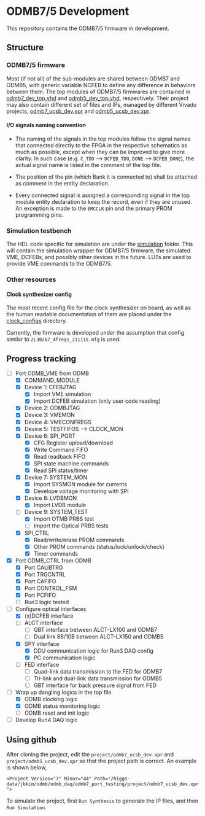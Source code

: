 # ODMB7/5 Development

This repository contains the ODMB7/5 firmware in development.

## Structure

### ODMB7/5 firmware
Most (if not all) of the sub-modules are shared between ODMB7 and ODMB5, with generic variable NCFEB to define any difference in behaviors between them.
The top modules of ODMB7/5 firmwares are contained in [odmb7_dev_top.vhd](/source/odmb7_dev_top.vhd) and [odmb5_dev_top.vhd](/source/odmb5_dev_top.vhd), respectively.
Their project may also contain different set of files and IPs, managed by different Vivado projects, [odmb7_ucsb_dev.xpr](/project/odmb7_ucsb_dev.xpr) and [odmb5_ucsb_dev.xpr](/project/odmb5_ucsb_dev.xpr).

#### I/O signals naming convention
- The naming of the signals in the top modules follow the signal names that connected directly to the FPGA in the respective schematics as much as possible, except when they can be
  improved to give more clarity. In such case (e.g. `C_TDO` --> `DCFEB_TDO`, `DONE` --> `DCFEB_DONE`), the actual signal name is listed in the comment of the top file.

- The position of the pin (which Bank it is connected to) shall be attached as comment in the entity declaration.

- Every connected signal is assigned a corresponding signal in the top module entity declaration to keep the record, even if they are unused. An exception is made to the `EMCCLK` 
  pin and the primary PROM programming pins.

### Simulation testbench
The HDL code specific for simulation are under the [simulation](/simulation) folder. This will contain the simulation wrapper for ODMB7/5 firmware, the simulated VME, DCFEBs, and possibly
other devices in the future. LUTs are used to provide VME commands to the ODMB7/5.

### Other resources
#### Clock synthesizer config
The most recent config file for the clock synthesizer on board, as well as the human readable documentation of them are placed under the [clock_configs](/resources/clock_configs) directory.

Currently, the firmware is developed under the assumption that config similar to `ZL30267_4freqs_211115.mfg` is used.

## Progress tracking

- [ ] Port ODMB_VME from ODMB
  - [X] COMMAND_MODULE
  - [X] Device 1: CFEBJTAG
    - [X] Import VME simulation
    - [X] Import DCFEB simulation (only user code reading)
  - [X] Device 2: ODMBJTAG
  - [X] Device 3: VMEMON
  - [X] Device 4: VMECONFREGS
  - [X] Device 5: TESTFIFOS --> CLOCK_MON
  - [X] Device 6: SPI_PORT
    - [X] CFG Register upload/download
    - [X] Write Command FIFO
    - [X] Read readback FIFO
    - [X] SPI state machine commands
    - [X] Read SPI status/timer
  - [X] Device 7: SYSTEM_MON
    - [X] Import SYSMON module for currents
    - [X] Develope voltage monitoring with SPI 
  - [X] Device 8: LVDBMON
    - [X] Import LVDB module
  - [ ] Device 9: SYSTEM_TEST
    - [X] Import OTMB PRBS test
    - [ ] Import the Optical PRBS tests
  - [X] SPI_CTRL
    - [X] Read/write/erase PROM commands
    - [X] Other PROM commands (status/lock/unlock/check)
    - [X] Timer commands

- [X] Port ODMB_CTRL from ODMB
  - [X] Port CALIBTRG
  - [X] Port TRGCNTRL
  - [X] Port CAFIFO
  - [X] Port CONTROL_FSM
  - [X] Port PCFIFO
  - [ ] Run3 logic tested

- [ ] Configure optical interfaces
  - [X] (x)DCFEB interface
  - [ ] ALCT interface
    - [ ] GBT interface between ALCT-LX100 and ODMB7
    - [ ] Dual link 8B/10B between ALCT-LX150 and ODMB5
  - [X] SPY interface
    - [X] DDU communication logic for Run3 DAQ config
    - [X] PC communication logic
  - [ ] FED interface
    - [ ] Quad-link data transmission to the FED for ODMB7
    - [ ] Tri-link and dual-link data transmission for ODMB5
    - [ ] GBT interface for back pressure signal from FED
  
- [ ] Wrap up dangling logics in the top file
  - [X] ODMB clocking logic 
  - [X] ODMB status monitoring logic 
  - [ ] ODMB reset and init logic

- [ ] Develop Run4 DAQ logic

## Using github

After cloning the project, edit the `project/odmb7_ucsb_dev.xpr` and `project/odmb5_ucsb_dev.xpr`
so that the project path is correct. An example is shown below,

`<Project Version="7" Minor="44" Path="/higgs-data/jbkim/odmb/odmb_daq/odmb7_port_testing/project/odmb7_ucsb_dev.xpr">`

To simulate the project, first `Run Synthesis` to generate the IP files, and then `Run Simulation`.
